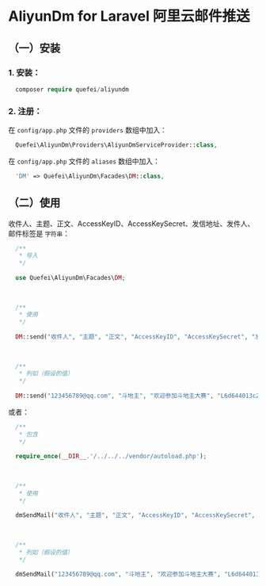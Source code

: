 # AliyunDm for Laravel 阿里云邮件推送




## （一）安装



### 1. 安装：


```php
  composer require quefei/aliyundm
```



### 2. 注册：


在 `config/app.php` 文件的 `providers` 数组中加入：

```php
  Quefei\AliyunDm\Providers\AliyunDmServiceProvider::class,
```


在 `config/app.php` 文件的 `aliases` 数组中加入：

```php
  'DM' => Quefei\AliyunDm\Facades\DM::class,
```




## （二）使用



收件人、主题、正文、AccessKeyID、AccessKeySecret、发信地址、发件人、邮件标签是 `字符串`：

```php
  /**
   * 导入
   */
   
  use Quefei\AliyunDm\Facades\DM;
  
  
  
  /**
   * 使用
   */
   
  DM::send("收件人", "主题", "正文", "AccessKeyID", "AccessKeySecret", "发信地址", "发件人", "邮件标签");
  
  
  
  /**
   * 列如（假设的值）
   */
  
  DM::send("123456789@qq.com", "斗地主", "欢迎参加斗地主大赛", "L6d644013c2414ab", "Tb2ed79818ac6498f72c45bf0b17d0", "service@mail.dongfang.com", "东方公司", "service");
```

或者：

```php
  /**
   * 包含
   */
   
  require_once(__DIR__.'/../../../vendor/autoload.php');
  
  
  
  /**
   * 使用
   */
   
  dmSendMail("收件人", "主题", "正文", "AccessKeyID", "AccessKeySecret", "发信地址", "发件人", "邮件标签");
  
  
  
  /**
   * 列如（假设的值）
   */
  
  dmSendMail("123456789@qq.com", "斗地主", "欢迎参加斗地主大赛", "L6d644013c2414ab", "Tb2ed79818ac6498f72c45bf0b17d0", "service@mail.dongfang.com", "东方公司", "service");
```

